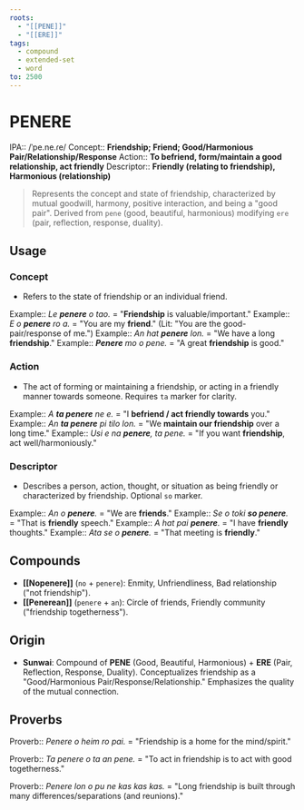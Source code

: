 ```yaml
---
roots:
  - "[[PENE]]"
  - "[[ERE]]"
tags:
  - compound
  - extended-set
  - word
to: 2500
---
```


# PENERE

IPA::				/ˈpe.ne.ɾe/
Concept::		**Friendship; Friend; Good/Harmonious Pair/Relationship/Response**
Action::		**To befriend, form/maintain a good relationship, act friendly**
Descriptor::	**Friendly (relating to friendship), Harmonious (relationship)**

> Represents the concept and state of friendship, characterized by mutual goodwill, harmony, positive interaction, and being a "good pair". Derived from `pene` (good, beautiful, harmonious) modifying `ere` (pair, reflection, response, duality).

## Usage

### Concept
*   Refers to the state of friendship or an individual friend.

Example::   *Le **penere** o tao.* = "**Friendship** is valuable/important."
Example::   *E o **penere** ro a.* = "You are my **friend**." (Lit: "You are the good-pair/response of me.")
Example::   *An hat **penere** lon.* = "We have a long **friendship**."
Example::   ***Penere** mo o pene.* = "A great **friendship** is good."

### Action
*   The act of forming or maintaining a friendship, or acting in a friendly manner towards someone. Requires `ta` marker for clarity.

Example::   *A **ta penere** ne e.* = "I **befriend / act friendly towards** you."
Example::   *An **ta penere** pi tilo lon.* = "We **maintain our friendship** over a long time."
Example::   *Usi e na **penere**, ta pene.* = "If you want **friendship**, act well/harmoniously."

### Descriptor
*   Describes a person, action, thought, or situation as being friendly or characterized by friendship. Optional `so` marker.

Example::   *An o **penere**.* = "We are **friends**."
Example::   *Se o toki **so penere**.* = "That is **friendly** speech."
Example::   *A hat pai **penere**.* = "I have **friendly** thoughts."
Example::   *Ata se o **penere**.* = "That meeting is **friendly**."

## Compounds

*   **[[Nopenere]]** (`no` + `penere`): Enmity, Unfriendliness, Bad relationship ("not friendship").
*   **[[Penerean]]** (`penere` + `an`): Circle of friends, Friendly community ("friendship togetherness").

## Origin

*   **Sunwai**: Compound of **PENE** (Good, Beautiful, Harmonious) + **ERE** (Pair, Reflection, Response, Duality). Conceptualizes friendship as a "Good/Harmonious Pair/Response/Relationship." Emphasizes the quality of the mutual connection.

## Proverbs

Proverb:: *Penere o heim ro pai.* = "Friendship is a home for the mind/spirit."

Proverb:: *Ta penere o ta an pene.* = "To act in friendship is to act with good togetherness."

Proverb:: *Penere lon o pu ne kas kas kas.* = "Long friendship is built through many differences/separations (and reunions)."